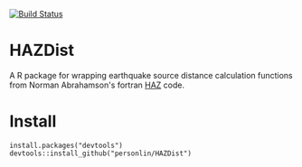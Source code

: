 [![Build Status](https://travis-ci.org/personlin/HAZDist.svg?branch=master)](https://travis-ci.org/personlin/HAZDist)

# HAZDist

A R package for wrapping earthquake source distance calculation functions from Norman Abrahamson's fortran [HAZ](https://github.com/abrahamson/HAZ) code.

# Install

```{r}
install.packages("devtools")
devtools::install_github("personlin/HAZDist")
```

